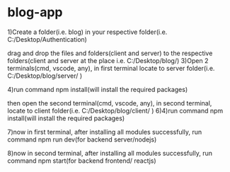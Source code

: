 # blog-app


1)Create a folder(i.e. blog) in your respective folder(i.e. C:/Desktop/Authentication)

drag and drop the files and folders(client and server) to the respective folders(client and server at the place i.e. C:/Desktop/blog/)
3)Open 2 terminals(cmd, vscode, any), in first terminal locate to server folder(i.e. C:/Desktop/blog/server/ )

4)run command npm install(will install the required packages)

then open the second terminal(cmd, vscode, any), in second terminal, locate to client folder(i.e. C:/Desktop/blog/client/ )
6)4)run command npm install(will install the required packages)

7)now in first terminal, after installing all modules successfully, run command npm run dev(for backend server/nodejs)

8)now in second terminal, after installing all modules successfully, run command npm start(for backend frontend/ reactjs)
